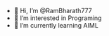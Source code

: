 - 👋 Hi, I’m @RamBharath777
- 👀 I’m interested in Programing 
- 🌱 I’m currently learning AIML

<!---
RamBharath777/RamBharath777 is a ✨ special ✨ repository because its `README.md` (this file) appears on your GitHub profile.
You can click the Preview link to take a look at your changes.
--->

